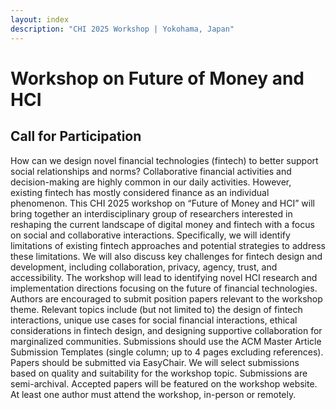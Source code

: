 ```yaml
---
layout: index
description: "CHI 2025 Workshop | Yokohama, Japan"
---
```


# Workshop on Future of Money and HCI

## Call for Participation

How can we design novel financial technologies (fintech) to better support social relationships and norms? Collaborative financial activities and decision-making are highly common in our daily activities. However, existing fintech has mostly considered finance as an individual phenomenon. This CHI 2025 workshop on “Future of Money and HCI” will bring together an interdisciplinary group of researchers interested in reshaping the current landscape of digital money and fintech with a focus on social and collaborative interactions. Specifically, we will identify limitations of existing fintech approaches and potential strategies to address these limitations. We will also discuss key challenges for fintech design and development, including collaboration, privacy, agency, trust, and accessibility. The workshop will lead to identifying novel HCI research and implementation directions focusing on the future of financial technologies. Authors are encouraged to submit position papers relevant to the workshop theme. Relevant topics include (but not limited to) the design of fintech interactions, unique use cases for social financial interactions, ethical considerations in fintech design, and designing supportive collaboration for marginalized communities. Submissions should use the ACM Master Article Submission Templates (single column; up to 4 pages excluding references). Papers should be submitted via EasyChair. We will select submissions based on quality and suitability for the workshop topic. Submissions are semi-archival. Accepted papers will be featured on the workshop website. At least one author must attend the workshop, in-person or remotely.


